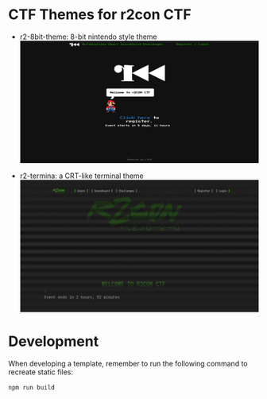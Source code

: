 # CTF Themes for r2con CTF

- r2-8bit-theme: 8-bit nintendo style theme
![](r2-8bit-theme.png)

- r2-termina: a CRT-like terminal theme
![](r2-terminal.png)


# Development

When developing a template, remember to run the following command to recreate static files:

```
npm run build
```


